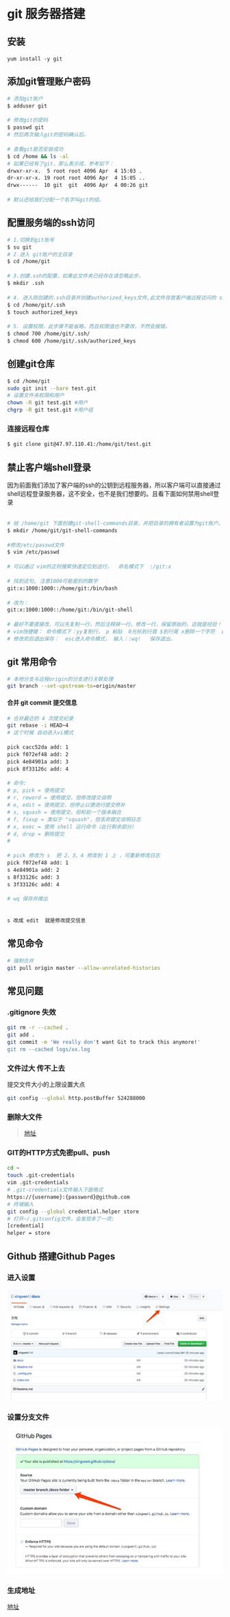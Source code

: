 # git 服务器搭建

## 安装
`yum install -y git`

## 添加git管理账户密码
```bash
# 添加git账户
$ adduser git

# 修改git的密码
$ passwd git
# 然后两次输入git的密码确认后。

# 查看git是否安装成功
$ cd /home && ls -al
# 如果已经有了git，那么表示成，参考如下：
drwxr-xr-x.  5 root root 4096 Apr  4 15:03 .
dr-xr-xr-x. 19 root root 4096 Apr  4 15:05 ..
drwx------  10 git  git  4096 Apr  4 00:26 git

# 默认还给我们分配一个名字叫git的组。
```

## 配置服务端的ssh访问
```bash
# 1.切换到git账号
$ su git
# 2.进入 git账户的主目录
$ cd /home/git

# 3.创建.ssh的配置，如果此文件夹已经存在请忽略此步。
$ mkdir .ssh

# 4. 进入刚创建的.ssh目录并创建authorized_keys文件,此文件存放客户端远程访问的 ssh的公钥。
$ cd /home/git/.ssh
$ touch authorized_keys

# 5. 设置权限，此步骤不能省略，而且权限值也不要改，不然会报错。
$ chmod 700 /home/git/.ssh/
$ chmod 600 /home/git/.ssh/authorized_keys

```

## 创建git仓库
```bash
$ cd /home/git
sudo git init --bare test.git
# 设置文件夹权限和用户
chown -R git test.git #用户
chgrp -R git test.git #用户组
```

### 连接远程仓库
```bash
$ git clone git@47.97.110.41:/home/git/test.git
```

## 禁止客户端shell登录
因为前面我们添加了客户端的ssh的公钥到远程服务器，所以客户端可以直接通过shell远程登录服务器，这不安全，也不是我们想要的。且看下面如何禁用shell登录

```bash

# 给 /home/git 下面创建git-shell-commands目录，并把目录的拥有者设置为git账户。可以直接用git账号登录服务器终端操作。
$ mkdir /home/git/git-shell-commands

#修改/etc/passwd文件
$ vim /etc/passwd

# 可以通过 vim的正则搜索快速定位到这行，  命名模式下  :/git:x

# 找到这句, 注意1000可能是别的数字
git:x:1000:1000::/home/git:/bin/bash

# 改为：
git:x:1000:1000::/home/git:/bin/git-shell

# 最好不要直接改，可以先复制一行，然后注释掉一行，修改一行，保留原始的，这就是经验！！！
# vim快捷键： 命令模式下：yy复制行， p 粘贴  0光标到行首 $到行尾 x删除一个字符  i进入插入模式 
# 修改完后退出保存：  esc进入命令模式， 输入：:wq!   保存退出。
```
## git 常用命令
```bash
# 本地分支与远程origin的分支进行关联处理
git branch --set-upstream-to=origin/master
```
#### 合并 git commit 提交信息
```bash
# 合并最近的 4 次提交纪录
git rebase -i HEAD~4
# 这个时候 自动进入vi模式

pick cacc52da add: 1
pick f072ef48 add: 2
pick 4e84901a add: 3
pick 8f33126c add: 4

# 命令:
# p, pick = 使用提交
# r, reword = 使用提交，但修改提交说明
# e, edit = 使用提交，但停止以便进行提交修补
# s, squash = 使用提交，但和前一个版本融合
# f, fixup = 类似于 "squash"，但丢弃提交说明日志
# x, exec = 使用 shell 运行命令（此行剩余部分）
# d, drop = 删除提交
#

# pick 修改为 s  把 2、3、4 修改到 1 上 ，可重新修改日志
pick f072ef48 add: 1
s 4e84901a add: 2
s 8f33126c add: 3
s 3f33126c add: 4

# wq 保存并推出


s 改成 edit  就是修改提交信息
```

## 常见命令

```bash
# 强制合并
git pull origin master --allow-unrelated-histories
```


## 常见问题

### .gitignore 失效
```bash
git rm -r --cached .
git add .
git commit -m 'We really don't want Git to track this anymore!'
git rm --cached logs/xx.log
```

### 文件过大 传不上去
提交文件大小的上限设置大点
```bash 
git config --global http.postBuffer 524288000
```

### 删除大文件

> [地址](https://www.jianshu.com/p/fe3023bdc825)

### GIT的HTTP方式免密pull、push
```bash
cd ~
touch .git-credentials
vim .git-credentials
# .git-credentials文件输入下面格式
https://{username}:{password}@github.com
# 终端输入
git config --global credential.helper store
# 打开~/.gitconfig文件，会发现多了一项:
[credential]
helper = store
```

## Github 搭建Github Pages

### 进入设置

![图片1](../../assets/git/1.jpg)

### 设置分支文件

![图片2](../../assets/git/2.jpg)

### 生成地址
[地址](https://xingwenl.github.io/docs/)

